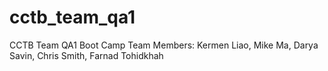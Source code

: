 # cctb_team_qa1
CCTB Team QA1 Boot Camp
Team Members: Kermen Liao, Mike Ma, Darya Savin, Chris Smith, Farnad Tohidkhah

